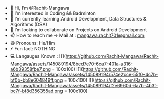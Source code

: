 - 👋 Hi, I’m @Rachit-Mangawa
- 👀 I’m interested in Coding && Badminton
- 🌱 I’m currently learning Android Development, Data Structures & Algorithms (DSA)
- 💞️ I’m looking to collaborate on Projects on Android Development
- 📫 How to reach me -> Mail at : mangawa.rachit701@gmail.com
- 😄 Pronouns: He/Him
- ⚡ Fun fact: NOTHING
- 💻 Langauges Known :
  ![](https://github.com/Rachit-Mangawa/Rachit-Mangawa/assets/145089194/8bed7e70-6ca7-401a-a316-a6b39358fbe7.png = 100x100)
  ![](https://github.com/Rachit-Mangawa/Rachit-Mangawa/assets/145089194/574e2cce-55f0-4c7b-bf0b-bb8e604849ff.png = 100x100)
  ![](https://github.com/Rachit-Mangawa/Rachit-Mangawa/assets/145089194/f2e6960d-6a7b-4b3f-bc7f-bf8d356355ad.png = 100x100)




<!---
Rachit-Mangawa/Rachit-Mangawa is a ✨ special ✨ repository because its `README.md` (this file) appears on your GitHub profile.
You can click the Preview link to take a look at your changes.
--->
